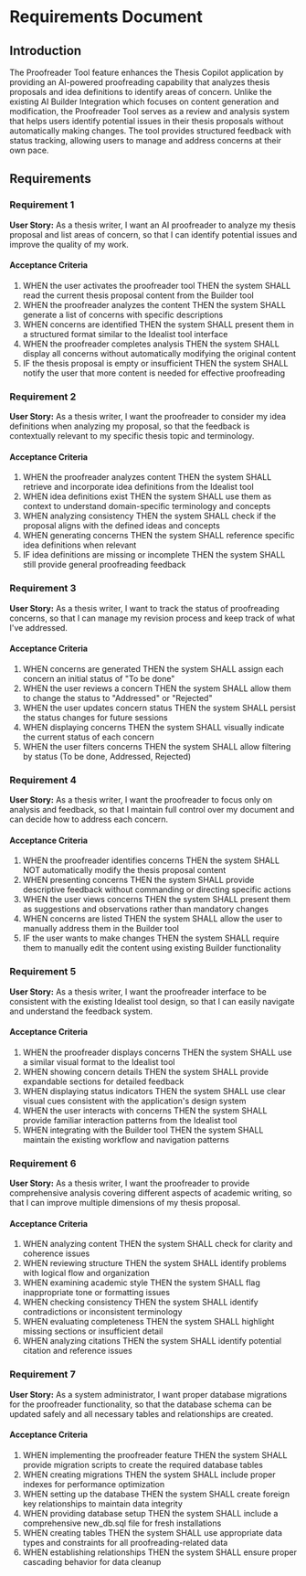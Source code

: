 # Requirements Document

## Introduction

The Proofreader Tool feature enhances the Thesis Copilot application by providing an AI-powered proofreading capability that analyzes thesis proposals and idea definitions to identify areas of concern. Unlike the existing AI Builder Integration which focuses on content generation and modification, the Proofreader Tool serves as a review and analysis system that helps users identify potential issues in their thesis proposals without automatically making changes. The tool provides structured feedback with status tracking, allowing users to manage and address concerns at their own pace.

## Requirements

### Requirement 1

**User Story:** As a thesis writer, I want an AI proofreader to analyze my thesis proposal and list areas of concern, so that I can identify potential issues and improve the quality of my work.

#### Acceptance Criteria

1. WHEN the user activates the proofreader tool THEN the system SHALL read the current thesis proposal content from the Builder tool
2. WHEN the proofreader analyzes the content THEN the system SHALL generate a list of concerns with specific descriptions
3. WHEN concerns are identified THEN the system SHALL present them in a structured format similar to the Idealist tool interface
4. WHEN the proofreader completes analysis THEN the system SHALL display all concerns without automatically modifying the original content
5. IF the thesis proposal is empty or insufficient THEN the system SHALL notify the user that more content is needed for effective proofreading

### Requirement 2

**User Story:** As a thesis writer, I want the proofreader to consider my idea definitions when analyzing my proposal, so that the feedback is contextually relevant to my specific thesis topic and terminology.

#### Acceptance Criteria

1. WHEN the proofreader analyzes content THEN the system SHALL retrieve and incorporate idea definitions from the Idealist tool
2. WHEN idea definitions exist THEN the system SHALL use them as context to understand domain-specific terminology and concepts
3. WHEN analyzing consistency THEN the system SHALL check if the proposal aligns with the defined ideas and concepts
4. WHEN generating concerns THEN the system SHALL reference specific idea definitions when relevant
5. IF idea definitions are missing or incomplete THEN the system SHALL still provide general proofreading feedback

### Requirement 3

**User Story:** As a thesis writer, I want to track the status of proofreading concerns, so that I can manage my revision process and keep track of what I've addressed.

#### Acceptance Criteria

1. WHEN concerns are generated THEN the system SHALL assign each concern an initial status of "To be done"
2. WHEN the user reviews a concern THEN the system SHALL allow them to change the status to "Addressed" or "Rejected"
3. WHEN the user updates concern status THEN the system SHALL persist the status changes for future sessions
4. WHEN displaying concerns THEN the system SHALL visually indicate the current status of each concern
5. WHEN the user filters concerns THEN the system SHALL allow filtering by status (To be done, Addressed, Rejected)

### Requirement 4

**User Story:** As a thesis writer, I want the proofreader to focus only on analysis and feedback, so that I maintain full control over my document and can decide how to address each concern.

#### Acceptance Criteria

1. WHEN the proofreader identifies concerns THEN the system SHALL NOT automatically modify the thesis proposal content
2. WHEN presenting concerns THEN the system SHALL provide descriptive feedback without commanding or directing specific actions
3. WHEN the user views concerns THEN the system SHALL present them as suggestions and observations rather than mandatory changes
4. WHEN concerns are listed THEN the system SHALL allow the user to manually address them in the Builder tool
5. IF the user wants to make changes THEN the system SHALL require them to manually edit the content using existing Builder functionality

### Requirement 5

**User Story:** As a thesis writer, I want the proofreader interface to be consistent with the existing Idealist tool design, so that I can easily navigate and understand the feedback system.

#### Acceptance Criteria

1. WHEN the proofreader displays concerns THEN the system SHALL use a similar visual format to the Idealist tool
2. WHEN showing concern details THEN the system SHALL provide expandable sections for detailed feedback
3. WHEN displaying status indicators THEN the system SHALL use clear visual cues consistent with the application's design system
4. WHEN the user interacts with concerns THEN the system SHALL provide familiar interaction patterns from the Idealist tool
5. WHEN integrating with the Builder tool THEN the system SHALL maintain the existing workflow and navigation patterns

### Requirement 6

**User Story:** As a thesis writer, I want the proofreader to provide comprehensive analysis covering different aspects of academic writing, so that I can improve multiple dimensions of my thesis proposal.

#### Acceptance Criteria

1. WHEN analyzing content THEN the system SHALL check for clarity and coherence issues
2. WHEN reviewing structure THEN the system SHALL identify problems with logical flow and organization
3. WHEN examining academic style THEN the system SHALL flag inappropriate tone or formatting issues
4. WHEN checking consistency THEN the system SHALL identify contradictions or inconsistent terminology
5. WHEN evaluating completeness THEN the system SHALL highlight missing sections or insufficient detail
6. WHEN analyzing citations THEN the system SHALL identify potential citation and reference issues

### Requirement 7

**User Story:** As a system administrator, I want proper database migrations for the proofreader functionality, so that the database schema can be updated safely and all necessary tables and relationships are created.

#### Acceptance Criteria

1. WHEN implementing the proofreader feature THEN the system SHALL provide migration scripts to create the required database tables
2. WHEN creating migrations THEN the system SHALL include proper indexes for performance optimization
3. WHEN setting up the database THEN the system SHALL create foreign key relationships to maintain data integrity
4. WHEN providing database setup THEN the system SHALL include a comprehensive new_db.sql file for fresh installations
5. WHEN creating tables THEN the system SHALL use appropriate data types and constraints for all proofreading-related data
6. WHEN establishing relationships THEN the system SHALL ensure proper cascading behavior for data cleanup